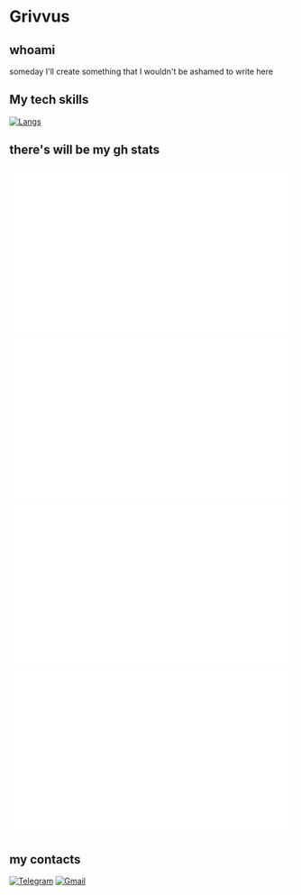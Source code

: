 # Grivvus
## whoami
someday I'll create something that I wouldn't be ashamed to write here
## My tech skills
[![Langs](https://skillicons.dev/icons?i=python,fastapi,postgres,linux,bash,docker,c&theme=light)](https://skillicons.dev)
## there's will be my gh stats
![](https://raw.githubusercontent.com/Grivvus/gh-stats/master/generated/overview.svg#gh-dark-mode-only)
![](https://raw.githubusercontent.com/Grivvus/gh-stats/master/generated/overview.svg#gh-light-mode-only)
![](https://raw.githubusercontent.com/Grivvus/gh-stats/master/generated/languages.svg#gh-dark-mode-only)
![](https://raw.githubusercontent.com/Grivvus/gh-stats/master/generated/languages.svg#gh-light-mode-only)
##  my contacts
[![Telegram](https://img.shields.io/badge/Telegram-2CA5E0?style=for-the-badge&logo=telegram&logoColor=white)](https://t.me/grivvus)
[![Gmail](https://img.shields.io/badge/Gmail-D14836?style=for-the-badge&logo=gmail&logoColor=white)](mailto:kruchik.a04@gmail.com)
